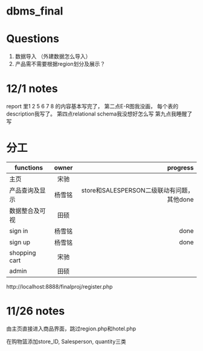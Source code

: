 # dbms_final
# Questions
1. 数据导入 （外建数据怎么导入）
2. 产品需不需要根据region划分及展示？

# 12/1 notes 
report 里1 2 5 6 7 8 的内容基本写完了， 第二点E-R图我没画， 每个表的description我写了。
第四点relational schema我没想好怎么写
第九点我睡醒了写

# 分工



| functions     | owner         | progress  |
| ------------- |:-------------:| -----:|
| 主页         | 宋驰 |  |
| 产品查询及显示         | 杨雪铭 | store和SALESPERSON二级联动有问题，其他done |
| 数据整合及可视    | 田硕      |   | 
| sign in | 杨雪铭      |    done|
| sign up | 杨雪铭      |    done |
| shopping cart | 宋驰      |     |
| admin | 田硕      |     |

http://localhost:8888/finalproj/register.php

# 11/26 notes 
由主页直接进入商品界面，跳过region.php和hotel.php

在购物篮添加store_ID, Salesperson, quantity三类



